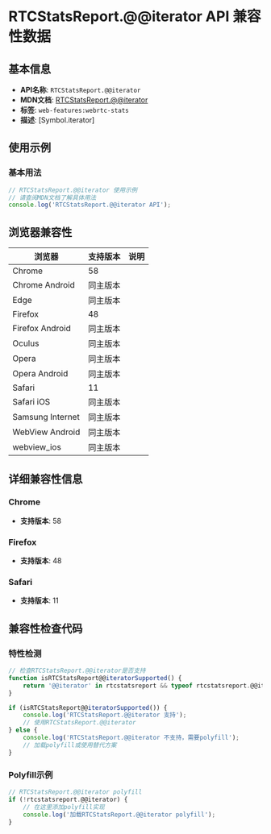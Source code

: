 # RTCStatsReport.@@iterator API 兼容性数据

## 基本信息

- **API名称**: `RTCStatsReport.@@iterator`
- **MDN文档**: [RTCStatsReport.@@iterator](https://developer.mozilla.org/docs/Web/API/RTCStatsReport/Symbol.iterator)
- **标签**: `web-features:webrtc-stats`
- **描述**: [Symbol.iterator]

## 使用示例

### 基本用法

```javascript
// RTCStatsReport.@@iterator 使用示例
// 请查阅MDN文档了解具体用法
console.log('RTCStatsReport.@@iterator API');
```

## 浏览器兼容性

| 浏览器 | 支持版本 | 说明 |
|--------|----------|------|
| Chrome | 58 |  |
| Chrome Android | 同主版本 |  |
| Edge | 同主版本 |  |
| Firefox | 48 |  |
| Firefox Android | 同主版本 |  |
| Oculus | 同主版本 |  |
| Opera | 同主版本 |  |
| Opera Android | 同主版本 |  |
| Safari | 11 |  |
| Safari iOS | 同主版本 |  |
| Samsung Internet | 同主版本 |  |
| WebView Android | 同主版本 |  |
| webview_ios | 同主版本 |  |

## 详细兼容性信息

### Chrome

- **支持版本**: 58

### Firefox

- **支持版本**: 48

### Safari

- **支持版本**: 11

## 兼容性检查代码

### 特性检测

```javascript
// 检查RTCStatsReport.@@iterator是否支持
function isRTCStatsReport@@iteratorSupported() {
    return '@@iterator' in rtcstatsreport && typeof rtcstatsreport.@@iterator === 'function';
}

if (isRTCStatsReport@@iteratorSupported()) {
    console.log('RTCStatsReport.@@iterator 支持');
    // 使用RTCStatsReport.@@iterator
} else {
    console.log('RTCStatsReport.@@iterator 不支持，需要polyfill');
    // 加载polyfill或使用替代方案
}
```

### Polyfill示例

```javascript
// RTCStatsReport.@@iterator polyfill
if (!rtcstatsreport.@@iterator) {
    // 在这里添加polyfill实现
    console.log('加载RTCStatsReport.@@iterator polyfill');
}
```

